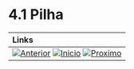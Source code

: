 # 4.1 Pilha



|**Links** |   
|:--- |
|[![Anterior](https://img.shields.io/badge/Anterior-D70A53?style=for-the-badge)](4.0.md) [![Inicio](https://img.shields.io/badge/Inicio-000000?style=for-the-badge)](../README.md) [![Proximo](https://img.shields.io/badge/Proximo-0078D6?style=for-the-badge)](4.2.md)|